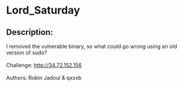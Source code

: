 
# Lord_Saturday
## Description:
<div class="challenge-description">I removed the vulnerable binary, so what could go wrong using an old version of sudo?<br/>
<br/>
Challenge: <a class="bbcode_url" href="http://34.72.152.156">http://34.72.152.156</a><br/>
<br/>
Authors: Robin Jadoul &amp; qxxxb</div>

